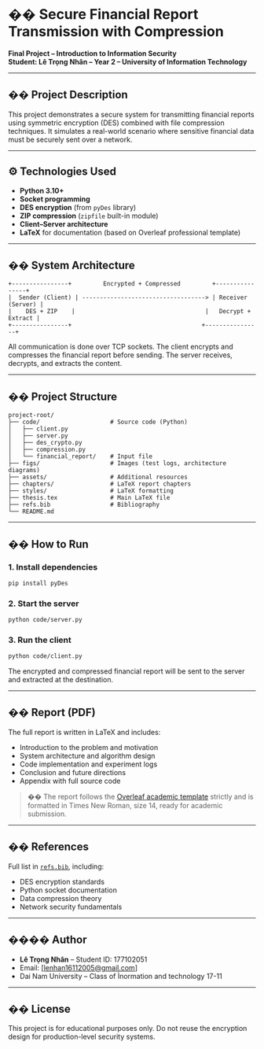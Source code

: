 # �� Secure Financial Report Transmission with Compression
**Final Project – Introduction to Information Security**  
**Student: Lê Trọng Nhân – Year 2 – University of Information Technology**

---

## �� Project Description

This project demonstrates a secure system for transmitting financial reports using symmetric encryption (DES) combined with file compression techniques. It simulates a real-world scenario where sensitive financial data must be securely sent over a network.

---

## ⚙️ Technologies Used

- **Python 3.10+**
- **Socket programming**
- **DES encryption** (from `pyDes` library)
- **ZIP compression** (`zipfile` built-in module)
- **Client–Server architecture**
- **LaTeX** for documentation (based on Overleaf professional template)

---

## ��️ System Architecture

```
+----------------+         Encrypted + Compressed         +----------------+
|  Sender (Client) | -----------------------------------> | Receiver (Server) |
|    DES + ZIP    |                                     |   Decrypt + Extract |
+----------------+                                     +----------------+
```

All communication is done over TCP sockets. The client encrypts and compresses the financial report before sending. The server receives, decrypts, and extracts the content.

---

## ��️ Project Structure

```
project-root/
├── code/                    # Source code (Python)
│   ├── client.py
│   ├── server.py
│   ├── des_crypto.py
│   ├── compression.py
│   └── financial_report/    # Input file
├── figs/                    # Images (test logs, architecture diagrams)
├── assets/                  # Additional resources
├── chapters/                # LaTeX report chapters
├── styles/                  # LaTeX formatting
├── thesis.tex               # Main LaTeX file
├── refs.bib                 # Bibliography
└── README.md
```

---

## �� How to Run

### 1. Install dependencies

```bash
pip install pyDes
```

### 2. Start the server

```bash
python code/server.py
```

### 3. Run the client

```bash
python code/client.py
```

The encrypted and compressed financial report will be sent to the server and extracted at the destination.

---

## �� Report (PDF)

The full report is written in LaTeX and includes:

- Introduction to the problem and motivation
- System architecture and algorithm design
- Code implementation and experiment logs
- Conclusion and future directions
- Appendix with full source code

> �� The report follows the [Overleaf academic template](https://www.overleaf.com/project/67acb5eed4f0850f6fc86e76) strictly and is formatted in Times New Roman, size 14, ready for academic submission.

---

## �� References

Full list in [`refs.bib`](./refs.bib), including:

- DES encryption standards
- Python socket documentation
- Data compression theory
- Network security fundamentals

---

## ��‍�� Author

- **Lê Trọng Nhân** – Student ID: 177102051  
- Email: [lenhan16112005@gmail.com]  
- Dai Nam University – Class of Ìnormation and technology 17-11  

---

## �� License

This project is for educational purposes only. Do not reuse the encryption design for production-level security systems.
